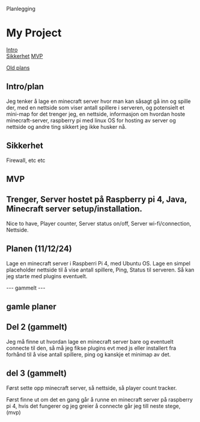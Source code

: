 Planlegging


# My Project

[Intro](#Intro/plan/Overview)  
[Sikkerhet](#sikkerhet)
[MVP](#MVP)


[Old plans](#gamle-planer)


## Intro/plan
Jeg tenker å lage en minecraft server hvor man kan såsagt gå inn og spille der, med en nettside som viser antall spillere i serveren, og potensielt et mini-map for det trenger jeg,
en nettside,
informasjon om hvordan hoste minecraft-server,
raspberry pi med linux OS for hosting av server og nettside
og andre ting sikkert jeg ikke husker nå.

## Sikkerhet
Firewall, etc etc



## MVP
Trenger,
Server hostet på Raspberry pi 4, Java, Minecraft server setup/installation.
------
Nice to have,
Player counter, Server status on/off,  Server wi-fi/connection, Nettside.


## Planen (11/12/24)
Lage en minecraft server i Raspberri Pi 4, med Ubuntu OS.
Lage en simpel placeholder nettside til å vise antall spillere, Ping, Status til serveren.
Så kan jeg starte med plugins eventuelt.


--- gammelt ---
## gamle planer
## Del 2 (gammelt)
Jeg må finne ut hvordan lage en minecraft server bare og eventuelt connecte til den, 
så må jeg fikse plugins evt med js eller installert fra 
forhånd til å vise antall spillere, ping og kanskje et minimap av det.

## del 3 (gammelt)
Først sette opp minecraft server,
så nettside,
så player count tracker.

Først finne ut om det en gang går å runne en minecraft server på raspberry pi 4, hvis det fungerer og jeg greier å connecte går 
jeg till neste stege, (mvp)



